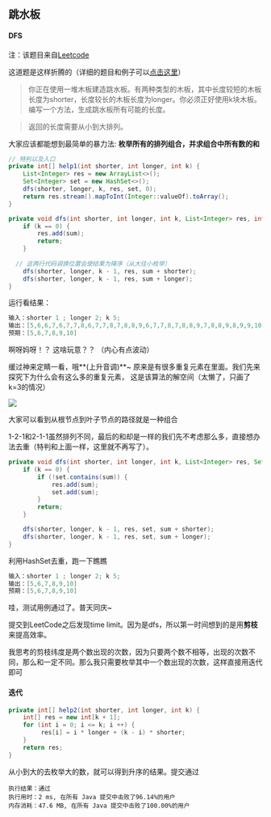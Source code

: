## 跳水板

#### DFS

注：该题目来自[Leetcode](https://leetcode-cn.com/problems/diving-board-lcci/)

这道题是这样折腾的（详细的题目和例子可以[点击这里](https://leetcode-cn.com/problems/diving-board-lcci/)）
> 你正在使用一堆木板建造跳水板。有两种类型的木板，其中长度较短的木板长度为shorter，长度较长的木板长度为longer。你必须正好使用k块木板。编写一个方法，生成跳水板所有可能的长度。

> 返回的长度需要从小到大排列。

大家应该都能想到最简单的暴力法: **枚举所有的排列组合，并求组合中所有数的和**

```java
// 特判以及入口
private int[] help1(int shorter, int longer, int k) {
    List<Integer> res = new ArrayList<>();
    Set<Integer> set = new HashSet<>();
    dfs(shorter, longer, k, res, set, 0);
    return res.stream().mapToInt(Integer::valueOf).toArray();
}

private void dfs(int shorter, int longer, int k, List<Integer> res, int sum) {
    if (k == 0) {
        res.add(sum);
        return;
    }
		
  // 这两行代码调换位置会使结果为降序（从大往小枚举）
    dfs(shorter, longer, k - 1, res, sum + shorter);
    dfs(shorter, longer, k - 1, res, sum + longer);
}
```
运行看结果：

```java
输入：shorter 1 ; longer 2; k 5;
输出：[5,6,6,7,6,7,7,8,6,7,7,8,7,8,8,9,6,7,7,8,7,8,8,9,7,8,8,9,8,9,9,10]
预期：[5,6,7,8,9,10]
```
啊呀妈呀！？ 这啥玩意？？ （内心有点波动）

缓过神来定睛一看，哦**(上升音调)**~ 原来是有很多重复元素在里面。我们先来探究下为什么会有这么多的重复元素， 这是该算法的解空间（太懒了，只画了k=3的情况）

![](git@github.com:xiefans/algorithm-doc.git/raw/master/LeetCode-跳水板/p1.png)

大家可以看到从根节点到叶子节点的路径就是一种组合

1-2-1和2-1-1虽然排列不同，最后的和却是一样的我们先不考虑那么多，直接想办法去重（特判和上面一样，这里就不再写了）。

```java
private void dfs(int shorter, int longer, int k, List<Integer> res, Set<Integer> set, int sum) {
    if (k == 0) {
        if (!set.contains(sum)) {
            res.add(sum);
            set.add(sum);
        }
        return;
    }

    dfs(shorter, longer, k - 1, res, set, sum + shorter);
    dfs(shorter, longer, k - 1, res, set, sum + longer);
}
```

利用HashSet去重，跑一下瞧瞧

```java
输入：shorter 1 ; longer 2; k 5;
输出：[5,6,7,8,9,10]
预期：[5,6,7,8,9,10]
```

哇，测试用例通过了。普天同庆~

提交到LeetCode之后发现time limit。因为是dfs，所以第一时间想到的是用**剪枝**来提高效率。

我思考的剪枝纬度是两个数出现的次数，因为只要两个数不相等，出现的次数不同，那么和一定不同。那么我只需要枚举其中一个数出现的次数，这样直接用迭代即可

#### 迭代

```java
private int[] help2(int shorter, int longer, int k) {
    int[] res = new int[k + 1];
    for (int i = 0; i <= k; i ++) {
   		 res[i] = i * longer + (k - i) * shorter;
    }
    return res;
}
```

从小到大的去枚举大的数，就可以得到升序的结果。提交通过

```
执行结果：通过
执行用时：2 ms, 在所有 Java 提交中击败了96.14%的用户
内存消耗：47.6 MB, 在所有 Java 提交中击败了100.00%的用户
```